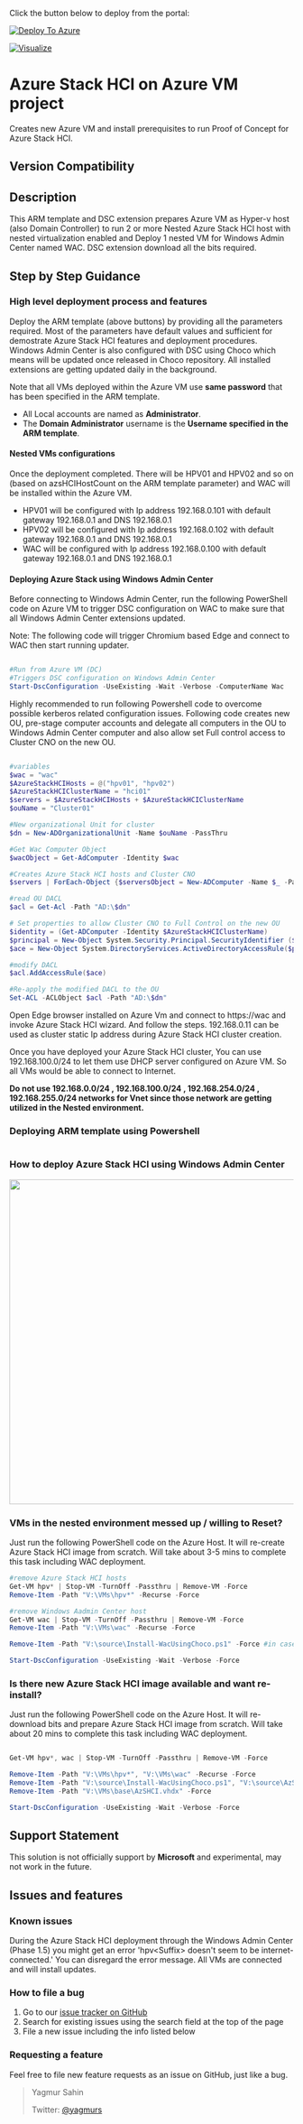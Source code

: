 Click the button below to deploy from the portal:

[![Deploy To Azure](https://raw.githubusercontent.com/Azure/azure-quickstart-templates/master/1-CONTRIBUTION-GUIDE/images/deploytoazure.svg?sanitize=true)](https://portal.azure.com/#create/Microsoft.Template/uri/https%3A%2F%2Fraw.githubusercontent.com%2Fyagmurs%2FAzureStackHCIonAzure%2Fmaster%2Fazuredeploy.json)

[![Visualize](https://raw.githubusercontent.com/Azure/azure-quickstart-templates/master/1-CONTRIBUTION-GUIDE/images/visualizebutton.svg?sanitize=true)](http://armviz.io/#/?load=https%3A%2F%2Fraw.githubusercontent.com%2Fyagmurs%2FAzureStackHCIonAzure%2Fmaster%2Fazuredeploy.json)

# Azure Stack HCI on Azure VM project

Creates new Azure VM and install prerequisites to run Proof of Concept for Azure Stack HCI.

## Version Compatibility

## Description

This ARM template and DSC extension prepares Azure VM as Hyper-v host (also Domain Controller) to run 2 or more Nested Azure Stack HCI host with nested virtualization enabled and Deploy 1 nested VM for Windows Admin Center named WAC. DSC extension download all the bits required.



## Step by Step Guidance

### High level deployment process and features

Deploy the ARM template (above buttons) by providing all the parameters required. Most of the parameters have default values and sufficient for demostrate Azure Stack HCI features and deployment procedures.
Windows Admin Center is also configured with DSC using Choco which means will be updated once released in Choco repository. All installed extensions are getting updated daily in the background.

Note that all VMs deployed within the Azure VM use **same password** that has been specified in the ARM template.

* All Local accounts are named as **Administrator**.
* The **Domain Administrator** username is the **Username specified in the ARM template**.

#### Nested VMs configurations

Once the deployment completed. There will be HPV01 and HPV02 and so on (based on azsHCIHostCount on the ARM template parameter) and WAC will be installed within the Azure VM.

* HPV01 will be configured with Ip address 192.168.0.101 with default gateway 192.168.0.1 and DNS 192.168.0.1
* HPV02 will be configured with Ip address 192.168.0.102 with default gateway 192.168.0.1 and DNS 192.168.0.1
* WAC will be configured with Ip address 192.168.0.100 with default gateway 192.168.0.1 and DNS 192.168.0.1

#### Deploying Azure Stack using Windows Admin Center

Before connecting to Windows Admin Center, run the following PowerShell code on Azure VM to trigger DSC configuration on WAC to make sure that all Windows Admin Center extensions updated.

Note: The following code will trigger Chromium based Edge and connect to WAC then start running updater.

```powershell

#Run from Azure VM (DC)
#Triggers DSC configuration on Windows Admin Center
Start-DscConfiguration -UseExisting -Wait -Verbose -ComputerName Wac

```

Highly recommended to run following Powershell code to overcome possible kerberos related configuration issues. Following code creates new OU, pre-stage computer accounts and delegate all computers in the OU to Windows Admin Center computer and also allow set Full control access to Cluster CNO on the new OU.

```powershell

#variables
$wac = "wac"
$AzureStackHCIHosts = @("hpv01", "hpv02")
$AzureStackHCIClusterName = "hci01"
$servers = $AzureStackHCIHosts + $AzureStackHCIClusterName
$ouName = "Cluster01"

#New organizational Unit for cluster
$dn = New-ADOrganizationalUnit -Name $ouName -PassThru

#Get Wac Computer Object
$wacObject = Get-AdComputer -Identity $wac

#Creates Azure Stack HCI hosts and Cluster CNO
$servers | ForEach-Object {$serversObject = New-ADComputer -Name $_ -Path $dn -PrincipalsAllowedToDelegateToAccount $wacObject -Enabled $false}

#read OU DACL
$acl = Get-Acl -Path "AD:\$dn"

# Set properties to allow Cluster CNO to Full Control on the new OU
$identity = (Get-ADComputer -Identity $AzureStackHCIClusterName)
$principal = New-Object System.Security.Principal.SecurityIdentifier ($identity).SID
$ace = New-Object System.DirectoryServices.ActiveDirectoryAccessRule($principal, [System.DirectoryServices.ActiveDirectoryRights]::GenericAll, [System.Security.AccessControl.AccessControlType]::Allow, [DirectoryServices.ActiveDirectorySecurityInheritance]::All)

#modify DACL
$acl.AddAccessRule($ace)

#Re-apply the modified DACL to the OU
Set-ACL -ACLObject $acl -Path "AD:\$dn"

```

Open Edge browser installed on Azure Vm and connect to https://wac and invoke Azure Stack HCI wizard. And follow the steps. 192.168.0.11 can be used as cluster static Ip address during Azure Stack HCI cluster creation.

Once you have deployed your Azure Stack HCI cluster, You can use 192.168.100.0/24 to let them use DHCP server configured on Azure VM. So all VMs would be able to connect to Internet.

**Do not use 192.168.0.0/24 , 192.168.100.0/24 , 192.168.254.0/24 , 192.168.255.0/24 networks for Vnet since those network are getting utilized in the Nested environment.**

### Deploying ARM template using Powershell

```powershell

```

### How to deploy Azure Stack HCI using Windows Admin Center

<img src="./.images/azshciusingwac.gif" width="720" height="576" />

<!--- <img src="./.images/azshciusingwac.gif" data-canonical-src="./.images/azshciusingwac.gif" width="1280" height="720" /> --->

### VMs in the nested environment messed up / willing to Reset?

Just run the following PowerShell code on the Azure Host. It will re-create Azure Stack HCI image from scratch. Will take about 3-5 mins to complete this task including WAC deployment.

```powershell
#remove Azure Stack HCI hosts
Get-VM hpv* | Stop-VM -TurnOff -Passthru | Remove-VM -Force
Remove-Item -Path "V:\VMs\hpv*" -Recurse -Force

#remove Windows Aadmin Center host
Get-VM wac | Stop-VM -TurnOff -Passthru | Remove-VM -Force
Remove-Item -Path "V:\VMs\wac" -Recurse -Force

Remove-Item -Path "V:\source\Install-WacUsingChoco.ps1" -Force #in case if updated.

Start-DscConfiguration -UseExisting -Wait -Verbose -Force

```

### Is there new Azure Stack HCI image available and want re-install?

Just run the following PowerShell code on the Azure Host. It will re-download bits and prepare Azure Stack HCI image from scratch. Will take about 20 mins to complete this task including WAC deployment.

```powershell

Get-VM hpv*, wac | Stop-VM -TurnOff -Passthru | Remove-VM -Force

Remove-Item -Path "V:\VMs\hpv*", "V:\VMs\wac" -Recurse -Force
Remove-Item -Path "V:\source\Install-WacUsingChoco.ps1", "V:\source\AzSHCI.iso" -Force
Remove-Item -Path "V:\VMs\base\AzSHCI.vhdx" -Force

Start-DscConfiguration -UseExisting -Wait -Verbose -Force

```

## Support Statement

This solution is not officially support by **Microsoft** and experimental, may not work in the future.

## Issues and features

### Known issues

During the Azure Stack HCI deployment through the Windows Admin Center (Phase 1.5) you might get an error 'hpv\<Suffix> doesn't seem to be internet-connected.' You can disregard the error message. All VMs are connected and will install updates.

### How to file a bug

1. Go to our [issue tracker on GitHub](https://github.com/yagmurs/AzureStackHCIonAzureVM/issues)
1. Search for existing issues using the search field at the top of the page
1. File a new issue including the info listed below

### Requesting a feature

Feel free to file new feature requests as an issue on GitHub, just like a bug.

 > Yagmur Sahin
 >
 > Twitter: [@yagmurs](https://twitter.com/yagmurs)
